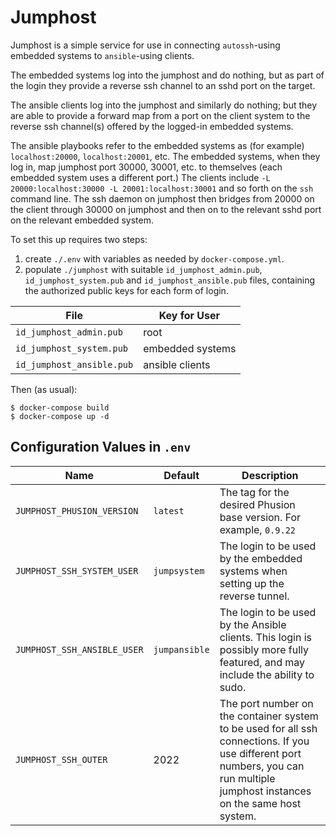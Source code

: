 # Jumphost

Jumphost is a simple service for use in connecting `autossh`-using embedded
systems to `ansible`-using clients. 

The embedded systems log into the jumphost and do nothing, but as part of
the login they provide a reverse ssh channel to an sshd port on the target.

The ansible clients log into the jumphost and similarly do nothing; but they 
are able to provide a forward map from a port on the client system to the 
reverse ssh channel(s) offered by the logged-in embedded systems. 

The ansible playbooks refer to the embedded systems as (for example) 
`localhost:20000`, `localhost:20001`, etc. The embedded systems, when they log
in, map jumphost port 30000, 30001, etc. to themselves (each embedded system uses a different port.) The clients include `-L 20000:localhost:30000 -L 20001:localhost:30001` and so forth on the `ssh` command line. The ssh daemon on jumphost 
then bridges from 20000 on the client through 30000 on jumphost and then on to the relevant sshd port on the relevant embedded system.

To set this up requires two steps:

1. create `./.env` with variables as needed by `docker-compose.yml`.
2. populate `./jumphost` with suitable `id_jumphost_admin.pub`, `id_jumphost_system.pub` and `id_jumphost_ansible.pub` files, containing the authorized public keys for each form of login.

File | Key for User
-----|------------
`id_jumphost_admin.pub` | root
`id_jumphost_system.pub` | embedded systems
`id_jumphost_ansible.pub` | ansible clients

Then (as usual):
```shell
$ docker-compose build
$ docker-compose up -d
```

## Configuration Values in `.env`

Name | Default | Description
-----|---------|------------
`JUMPHOST_PHUSION_VERSION` | `latest` | The tag for the desired Phusion base version. For example, `0.9.22`
`JUMPHOST_SSH_SYSTEM_USER` | `jumpsystem` | The login to be used by the embedded systems when setting up the reverse tunnel.
`JUMPHOST_SSH_ANSIBLE_USER` | `jumpansible` | The login to be used by the Ansible clients. This login is possibly more fully featured, and may include the ability to sudo.
`JUMPHOST_SSH_OUTER` | 2022 | The port number on the container system to be used for all ssh connections. If you use different port numbers, you can run multiple jumphost instances on the same host system.

